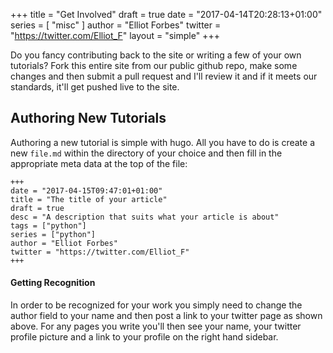 +++
title = "Get Involved"
draft = true
date = "2017-04-14T20:28:13+01:00"
series = [ "misc" ]
author = "Elliot Forbes"
twitter = "https://twitter.com/Elliot_F"
layout = "simple"
+++

Do you fancy contributing back to the site or writing a few of your own tutorials? Fork this entire site from our public github repo, make some changes and then submit a pull request and I'll review it and if it meets our standards, it'll get pushed live to the site.

## Authoring New Tutorials

Authoring a new tutorial is simple with hugo. All you have to do is create a new `file.md` within the directory of your choice and then fill in the appropriate meta data at the top of the file:

~~~ 
+++
date = "2017-04-15T09:47:01+01:00"
title = "The title of your article"
draft = true
desc = "A description that suits what your article is about"
tags = ["python"]
series = ["python"]
author = "Elliot Forbes"
twitter = "https://twitter.com/Elliot_F"
+++
~~~

#### Getting Recognition

In order to be recognized for your work you simply need to change the author field to your name and then post a link to your twitter page as shown above. For any pages you write you'll then see your name, your twitter profile picture and a link to your profile on the right hand sidebar.

